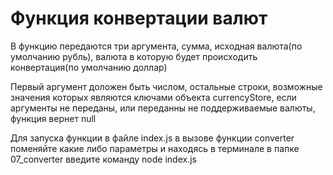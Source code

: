 # Функция конвертации валют

В функцию передаются три аргумента, сумма, исходная валюта(по умолчанию рубль), валюта в которую будет происходить конвертация(по умолчанию доллар)

Первый аргумент доложен быть числом, остальные строки, возможные значения которых являются ключами объекта currencyStore, если аргументы не переданы, или переданны не поддерживаемые валюты, функция вернет null

Для запуска функции в файле index.js в вызове функции converter поменяйте какие либо параметры и находясь в терминале в папке 07_converter введите команду node index.js